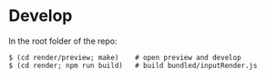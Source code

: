 # Develop

In the root folder of the repo:

```console
$ (cd render/preview; make)    # open preview and develop
$ (cd render; npm run build)   # build bundled/inputRender.js
```
